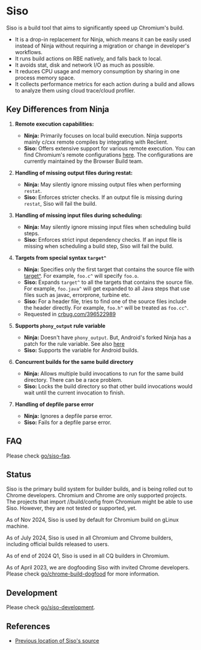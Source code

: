 # Siso

Siso is a build tool that aims to significantly speed up Chromium's build.

* It is a drop-in replacement for Ninja, which means it can be easily used
  instead of Ninja without requiring a migration or change in developer's
  workflows.
* It runs build actions on RBE natively, and falls back to local.
* It avoids stat, disk and network I/O as much as possible.
* It reduces CPU usage and memory consumption by sharing in one process memory
  space.
* It collects performance metrics for each action during a build and allows to
  analyze them using cloud trace/cloud profiler.

## Key Differences from Ninja

1.  **Remote execution capabilities:**

    * **Ninja:** Primarily focuses on local build execution. Ninja supports mainly
      c/cxx remote compiles by integrating with Reclient.
    * **Siso:** Offers extensive support for various remote execution.
      You can find Chromium's remote configurations [here](https://source.chromium.org/chromium/chromium/src/+/main:build/config/siso/).
      The configurations are currently maintained by the Browser Build team.

1.  **Handling of missing output files during restat:**

    * **Ninja:** May silently ignore missing output files when performing `restat`.
    * **Siso:** Enforces stricter checks. If an output file is missing during `restat`, Siso will fail the build.

1.  **Handling of missing input files during scheduling:**

    * **Ninja:** May silently ignore missing input files when scheduling build steps.
    * **Siso:** Enforces strict input dependency checks. If an input file is missing when scheduling a build step, Siso will fail the build.

1. **Targets from special syntax `target^`**

    * **Ninja:** Specifies only the first target that contains the source file
      with [target^](https://ninja-build.org/manual.html#_running_ninja:~:text=a%20special%20syntax-,target%5E,-for%20specifying%20a).
      For example, `foo.c^` will specify `foo.o`.
    * **Siso:** Expands `target^` to all the targets that contains the source
      file. For example, `foo.java^` will get expanded to all Java steps that
      use files such as javac, errorprone, turbine etc.
    * **Siso:** For a header file, tries to find one of the source files include the
      header directly. For example, `foo.h^` will be treated as `foo.cc^`.
    * Requested in [crbug.com/396522989](https://crbug.com/396522989)

1. **Supports `phony_output` rule variable**

    * **Ninja:** Doesn't have `phony_output`. But, Android's forked Ninja has a patch for the rule variable. See also [here](https://android.googlesource.com/platform/external/ninja/+/2ddc376cc3c5531db80899ce757861fac7a531b9/doc/manual.asciidoc#819)
    * **Siso:** Supports the variable for Android builds.

1. **Concurrent builds for the same build directory**

    * **Ninja:** Allows multiple build invocations to run for the same build
      directory. There can be a race problem.
    * **Siso:** Locks the build directory so that other build invocations would
      wait until the current invocation to finish.

1. **Handling of depfile parse error**

    * **Ninja:** Ignores a depfile parse error.
    * **Siso:** Fails for a depfile parse error.

## FAQ

Please check [go/siso-faq](http://go/siso-faq).

## Status

Siso is the primary build system for builder builds, and is being rolled out to
Chrome developers. Chromium and Chrome are only supported projects.
The projects that import //build/config from Chromium might be able to use Siso.
However, they are not tested or supported, yet.

As of Nov 2024, Siso is used by default for Chromium build on gLinux machine.

As of July 2024, Siso is used in all Chromium and Chrome builders, including official
builds released to users.

As of end of 2024 Q1, Siso is used in all CQ builders in Chromium.

As of April 2023, we are dogfooding Siso with invited Chrome developers.
Please check [go/chrome-build-dogfood](http://go/chrome-build-dogfood) for more information.

## Development

Please check [go/siso-development](http://go/siso-development).

## References

* [Previous location of Siso's source](https://chrome-internal.googlesource.com/infra/infra_internal/+/refs/heads/main/go/src/infra_internal/experimental/siso)

